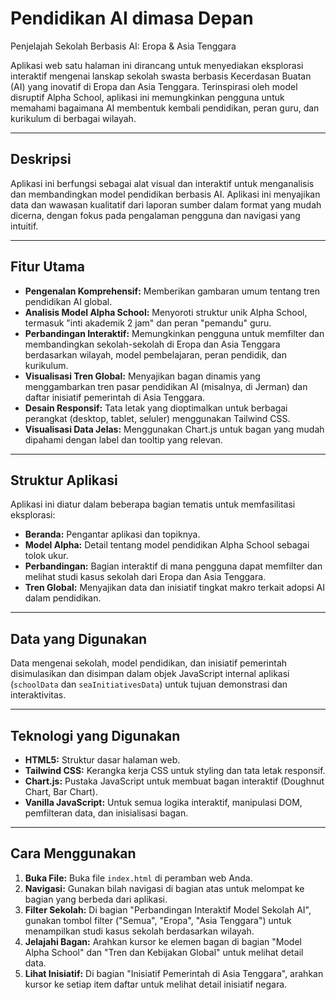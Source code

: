 # Pendidikan AI dimasa Depan 
Penjelajah Sekolah Berbasis AI: Eropa & Asia Tenggara

Aplikasi web satu halaman ini dirancang untuk menyediakan eksplorasi interaktif mengenai lanskap sekolah swasta berbasis Kecerdasan Buatan (AI) yang inovatif di Eropa dan Asia Tenggara. Terinspirasi oleh model disruptif Alpha School, aplikasi ini memungkinkan pengguna untuk memahami bagaimana AI membentuk kembali pendidikan, peran guru, dan kurikulum di berbagai wilayah.

---

## Deskripsi

Aplikasi ini berfungsi sebagai alat visual dan interaktif untuk menganalisis dan membandingkan model pendidikan berbasis AI. Aplikasi ini menyajikan data dan wawasan kualitatif dari laporan sumber dalam format yang mudah dicerna, dengan fokus pada pengalaman pengguna dan navigasi yang intuitif.

---

## Fitur Utama

* **Pengenalan Komprehensif:** Memberikan gambaran umum tentang tren pendidikan AI global.
* **Analisis Model Alpha School:** Menyoroti struktur unik Alpha School, termasuk "inti akademik 2 jam" dan peran "pemandu" guru.
* **Perbandingan Interaktif:** Memungkinkan pengguna untuk memfilter dan membandingkan sekolah-sekolah di Eropa dan Asia Tenggara berdasarkan wilayah, model pembelajaran, peran pendidik, dan kurikulum.
* **Visualisasi Tren Global:** Menyajikan bagan dinamis yang menggambarkan tren pasar pendidikan AI (misalnya, di Jerman) dan daftar inisiatif pemerintah di Asia Tenggara.
* **Desain Responsif:** Tata letak yang dioptimalkan untuk berbagai perangkat (desktop, tablet, seluler) menggunakan Tailwind CSS.
* **Visualisasi Data Jelas:** Menggunakan Chart.js untuk bagan yang mudah dipahami dengan label dan tooltip yang relevan.

---

## Struktur Aplikasi

Aplikasi ini diatur dalam beberapa bagian tematis untuk memfasilitasi eksplorasi:

* **Beranda:** Pengantar aplikasi dan topiknya.
* **Model Alpha:** Detail tentang model pendidikan Alpha School sebagai tolok ukur.
* **Perbandingan:** Bagian interaktif di mana pengguna dapat memfilter dan melihat studi kasus sekolah dari Eropa dan Asia Tenggara.
* **Tren Global:** Menyajikan data dan inisiatif tingkat makro terkait adopsi AI dalam pendidikan.

---

## Data yang Digunakan

Data mengenai sekolah, model pendidikan, dan inisiatif pemerintah disimulasikan dan disimpan dalam objek JavaScript internal aplikasi (`schoolData` dan `seaInitiativesData`) untuk tujuan demonstrasi dan interaktivitas.

---

## Teknologi yang Digunakan

* **HTML5:** Struktur dasar halaman web.
* **Tailwind CSS:** Kerangka kerja CSS untuk styling dan tata letak responsif.
* **Chart.js:** Pustaka JavaScript untuk membuat bagan interaktif (Doughnut Chart, Bar Chart).
* **Vanilla JavaScript:** Untuk semua logika interaktif, manipulasi DOM, pemfilteran data, dan inisialisasi bagan.

---

## Cara Menggunakan

1.  **Buka File:** Buka file `index.html` di peramban web Anda.
2.  **Navigasi:** Gunakan bilah navigasi di bagian atas untuk melompat ke bagian yang berbeda dari aplikasi.
3.  **Filter Sekolah:** Di bagian "Perbandingan Interaktif Model Sekolah AI", gunakan tombol filter ("Semua", "Eropa", "Asia Tenggara") untuk menampilkan studi kasus sekolah berdasarkan wilayah.
4.  **Jelajahi Bagan:** Arahkan kursor ke elemen bagan di bagian "Model Alpha School" dan "Tren dan Kebijakan Global" untuk melihat detail data.
5.  **Lihat Inisiatif:** Di bagian "Inisiatif Pemerintah di Asia Tenggara", arahkan kursor ke setiap item daftar untuk melihat detail inisiatif negara.
